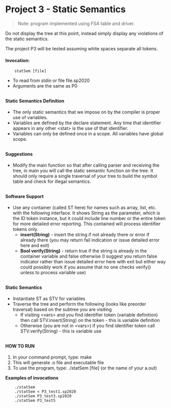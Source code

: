 # Project 3 - Static Semantics
> Note: program implemented using FSA table and driver.

Do not display the tree at this point, instead simply display any violations of the static semantics. 

The project P3 will be tested assuming white spaces separate all tokens.  

#### Invocation: 
```
    statSem [file] 
```
* To read from stdin or file file.sp2020 
* Arguments are the same as P0
##

#### Static Semantics Definition
* The only static semantics that we impose on by the compiler is proper use of variables.
* Variables are defined by the declare statement. Any time that identifier appears in any other \<stat\> is the use of that identifier.
* Variables can only be defined once in a scope. All variables have global scope.
##

#### Suggestions
* Modify the main function so that after calling parser and receiving the tree, in main you will call the static semantic function on the tree. It should only require a single traversal of your tree to build the symbol table and check for illegal semantics.
##

#### Software Support
* Use any container (called ST here)  for names such as array, list, etc. with the following interface. It shows String as the parameter, which is the ID token instance, but it could include line number or the entire token for more detailed error reporting. This contained will process identifier tokens only.
	* **insert(String)** - insert the string if not already there or error if already there (you may return fail indication or issue detailed error here and exit)
	* **Bool verify(String)** - return true if the string is already in the container variable and false otherwise (I suggest you return false indicator rather than issue detailed error here with exit but either way could possibly work if you assume that no one checks verify() unless to process variable use)
##

#### Static Semantics
* Instantiate ST as STV for variables
* Traverse the tree and perform the following (looks like preorder traversal) based on the subtree you are visiting
	* If visiting \<vars\> and you find identifier token (variable definition) then call STV.insert(String) on the token - this is variable definition
	* Otherwise (you are not in \<vars\>)  if you find identifier token call STV.verify(String) - this is variable use
##

#### HOW TO RUN
1. In your command prompt, type: make
2. This will generate .o file and executable file
3. To use the program, type: ./statSem [file] (or the name of your a.out)

**Examples of invocations**
```
    ./statSem 
    ./statSem < P3_test1.sp2020
    ./statSem P3_test3.sp2020
    ./statSem P3_test5
```

